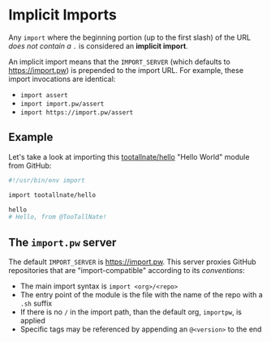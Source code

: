 # Implicit Imports

Any `import` where the beginning portion (up to the first slash) of the
URL _does not contain a `.`_ is considered an **implicit import**.

An implicit import means that the `IMPORT_SERVER` (which defaults to
https://import.pw) is prepended to the import URL. For example, these
import invocations are identical:

 * `import assert`
 * `import import.pw/assert`
 * `import https://import.pw/assert`


## Example

Let's take a look at importing this [tootallnate/hello][hello] "Hello World"
module from GitHub:

```bash
#!/usr/bin/env import

import tootallnate/hello

hello
# Hello, from @TooTallNate!
```


## The `import.pw` server

The default `IMPORT_SERVER` is https://import.pw. This server proxies GitHub
repositories that are "import-compatible" according to its _conventions_:

 * The main import syntax is `import <org>/<repo>`
 * The entry point of the module is the file with the name of the repo with a `.sh` suffix
 * If there is no `/` in the import path, than the default org, `importpw`, is applied
 * Specific tags may be referenced by appending an `@<version>` to the end

[hello]: https://github.com/TooTallNate/hello
